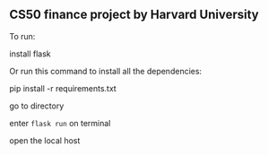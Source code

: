 ## CS50 finance project by Harvard University

To run:

install flask

Or run this command to install all the dependencies:

pip install -r requirements.txt

go to directory

enter `flask run` on terminal

open the local host


